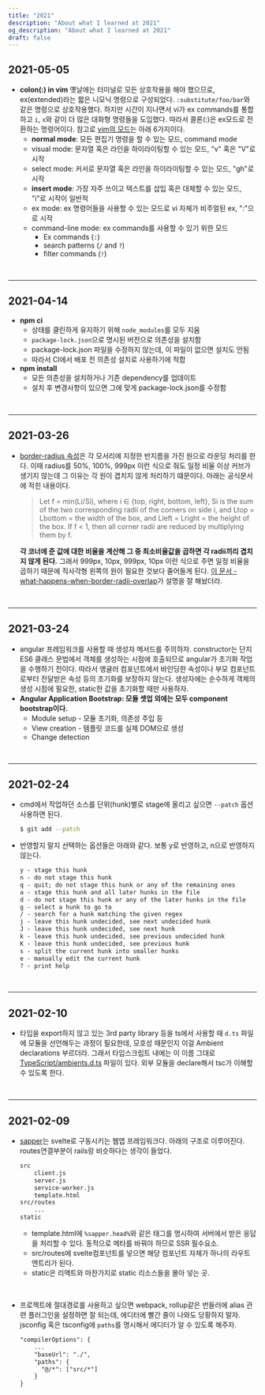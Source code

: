 ```yaml
---
title: "2021"
description: "About what I learned at 2021"
og_description: "About what I learned at 2021"
draft: false
---
```


## **2021-05-05**

- **colon(:) in vim**
  옛날에는 터미널로 모든 상호작용을 해야 했으므로, ex(extended)라는 짧은 니모닉 명령으로 구성되었다. `:substitute/foo/bar`와 같은 명령으로 상호작용했다. 하지만 시간이 지나면서 vi가 ex commands를 통합하고 `i`, `x`와 같이 더 많은 대화형 명령들을 도입했다. 따라서 콜론(:)은 ex모드로 전환하는 명령어이다. 참고로 [vim의 모드](http://vimdoc.sourceforge.net/htmldoc/intro.html#Normal)는 아래 6가지이다.
  - **normal mode**: 모든 편집기 명령을 할 수 있는 모드, command mode
  - visual mode: 문자열 혹은 라인을 하이라이팅할 수 있는 모드, "v" 혹은 "V"로 시작
  - select mode: 커서로 문자열 혹은 라인을 하이라이팅할 수 있는 모드, "gh"로 시작
  - **insert mode**: 가장 자주 쓰이고 텍스트를 삽입 혹은 대체할 수 있는 모드, "i"로 시작이 일반적
  - ex mode: ex 명령어들을 사용할 수 있는 모드로 vi 자체가 비주얼된 ex, ":"으로 시작
  - command-line mode: ex commands를 사용할 수 있기 위한 모드
    - Ex commands (`:`)
    - search patterns (`/` and `?`)
    - filter commands (`!`)

<br />
<hr />

## **2021-04-14**

- **npm ci**
  - 상태를 클린하게 유지하기 위해 `node_modules`를 모두 지움
  - `package-lock.json`으로 명시된 버전으로 의존성을 설치함
  - package-lock.json 파일을 수정하지 않는데, 이 파일이 없으면 설치도 안됨
  - 따라서 CI에서 배포 전 의존성 설치로 사용하기에 적합
- **npm install**
  - 모든 의존성을 설치하거나 기존 dependency를 업데이트
  - 설치 후 변경사항이 있으면 그에 맞게 package-lock.json를 수정함

<br />
<hr />

## **2021-03-26**

- [border-radius 속성](https://www.w3.org/TR/css-backgrounds-3/#border-radius)은 각 모서리에 지정한 반지름을 가진 원으로 라운딩 처리를 한다. 이때 radius를 50%, 100%, 999px 이런 식으로 줘도 일정 비율 이상 커브가 생기지 않는데 그 이유는 각 원이 겹치지 않게 처리하기 떄문이다. 아래는 공식문서에 적힌 내용이다.

  > Let f = min(Li/Si), where i ∈ {top, right, bottom, left}, Si is the sum of the two corresponding radii of the corners on side i, and Ltop = Lbottom = the width of the box, and Lleft = Lright = the height of the box. If f < 1, then all corner radii are reduced by multiplying them by f.

  **각 코너에 준 값에 대한 비율을 계산해 그 중 최소비율값을 곱하면 각 radii끼리 겹치지 않게 된다.** 그래서 999px, 10px, 999px, 10px 이런 식으로 주면 일정 비율을 곱하기 때문에 직사각형 왼쪽의 원이 필요한 것보다 줄어들게 된다. [이 문서 - what-happens-when-border-radii-overlap](https://css-tricks.com/what-happens-when-border-radii-overlap/)가 설명을 잘 해놨더라.

<br />
<hr />

## **2021-03-24**

- angular 프레임워크를 사용할 때 생성자 메서드를 주의하자. constructor는 단지 ES6 클래스 문법에서 객체를 생성하는 시점에 호출되므로 angular가 초기화 작업을 수행하기 전이다. 따라서 앵귤러 컴포넌트에서 바인딩한 속성이나 부모 컴포넌트로부터 전달받은 속성 등의 초기화를 보장하지 않는다. 생성자에는 순수하게 객체의 생성 시점에 필요한, static한 값을 초기화할 때만 사용하자.
- **Angular Application Bootstrap: 모듈 셋업 외에는 모두 component bootstrap이다.**
  - Module setup - 모듈 초기화, 의존성 주입 등
  - View creation - 템플릿 코드를 실제 DOM으로 생성
  - Change detection

<br />
<hr />

## **2021-02-24**

- cmd에서 작업하던 소스를 단위(hunk)별로 stage에 올리고 싶으면 `--patch` 옵션 사용하면 된다.

  ```sh
  $ git add --patch
  ```

- 반영할지 말지 선택하는 옵션들은 아래와 같다. 보통 y로 반영하고, n으로 반영하지 않는다.

  ```txt
  y - stage this hunk
  n - do not stage this hunk
  q - quit; do not stage this hunk or any of the remaining ones
  a - stage this hunk and all later hunks in the file
  d - do not stage this hunk or any of the later hunks in the file
  g - select a hunk to go to
  / - search for a hunk matching the given regex
  j - leave this hunk undecided, see next undecided hunk
  J - leave this hunk undecided, see next hunk
  k - leave this hunk undecided, see previous undecided hunk
  K - leave this hunk undecided, see previous hunk
  s - split the current hunk into smaller hunks
  e - manually edit the current hunk
  ? - print help
  ```

<br />
<hr />

## **2021-02-10**

- 타입을 export하지 않고 있는 3rd party library 등을 ts에서 사용할 때 `d.ts` 파일에 모듈을 선언해두는 과정이 필요한데, 모호성 때문인지 이걸 Ambient declarations 부르더라. 그래서 타입스크립트 내에는 이 이름 그대로 [TypeScript/ambients.d.ts](https://github.com/microsoft/TypeScript/blob/master/scripts/types/ambient.d.ts) 파일이 있다. 외부 모듈을 declare해서 tsc가 이해할 수 있도록 한다.

<br />
<hr />

## **2021-02-09**

- [sapper](https://sapper.svelte.dev/)는 svelte로 구동시키는 웹앱 프레임워크다. 아래의 구조로 이루어진다. routes연결부분이 rails랑 비슷하다는 생각이 들었다.

  ```txt
  src
      client.js
      server.js
      service-worker.js
      template.html
  src/routes
      ...
  static
  ```

  - template.html에 `%sapper.head%`와 같은 태그를 명시하여 서버에서 받은 응답을 처리할 수 있다. 동적으로 메타를 바꿔야 하므로 SSR 필수요소.
  - src/routes에 svelte컴포넌트를 넣으면 해당 컴포넌트 자체가 하나의 라우트 엔트리가 된다.
  - static은 리액트와 마찬가지로 static 리소스들을 몰아 넣는 곳.

<br />

- 프로젝트에 절대경로를 사용하고 싶으면 webpack, rollup같은 번들러에 alias 관련 플러그인을 설정하면 잘 되는데, 에디터에 빨간 줄이 나와도 당황하지 말자. jsconfig 혹은 tsconfig에 `paths`를 명시해서 에디터가 알 수 있도록 해주자.
  ```txt
  "compilerOptions": {
      ...
      "baseUrl": "./",
      "paths": {
        "@/*": ["src/*"]
      }
  }
  ```
